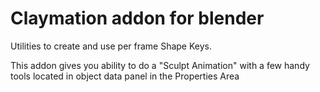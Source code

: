 # Claymation addon for blender

Utilities to create and use per frame Shape Keys.

This addon gives you ability to do a "Sculpt Animation" with a few handy tools located in object data panel in the Properties Area